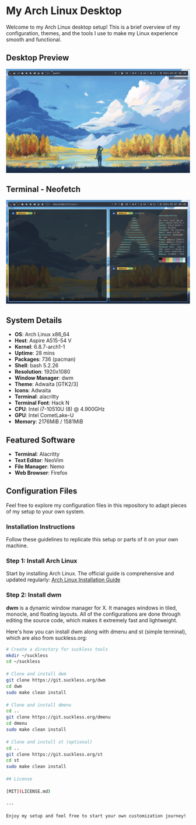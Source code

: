 # My Arch Linux Desktop

Welcome to my Arch Linux desktop setup! This is a brief overview of my configuration, themes, and the tools I use to make my Linux experience smooth and functional.

## Desktop Preview

![Arch Linux Desktop](images/image.png)

## Terminal - Neofetch

![Arch Linux Desktop](images/image2.png)

## System Details

- **OS**: Arch Linux x86_64
- **Host**: Aspire A515-54 V
- **Kernel**: 6.8.7-arch1-1
- **Uptime**: 28 mins
- **Packages**: 736 (pacman)
- **Shell**: bash 5.2.26
- **Resolution**: 1920x1080
- **Window Manager**: dwm
- **Theme**: Adwaita [GTK2/3]
- **Icons**: Adwaita
- **Terminal**: alacritty
- **Terminal Font**: Hack N
- **CPU**: Intel i7-10510U (8) @ 4.900GHz
- **GPU**: Intel CometLake-U
- **Memory**: 2176MiB / 1581MiB

## Featured Software

- **Terminal**: Alacritty
- **Text Editor**: NeoVim
- **File Manager**: Nemo
- **Web Browser**: Firefox

## Configuration Files

Feel free to explore my configuration files in this repository to adapt pieces of my setup to your own system.

### Installation Instructions

Follow these guidelines to replicate this setup or parts of it on your own machine.

### Step 1: Install Arch Linux

Start by installing Arch Linux. The official guide is comprehensive and updated regularly:
[Arch Linux Installation Guide](https://wiki.archlinux.org/title/Installation_guide)

### Step 2: Install dwm

**dwm** is a dynamic window manager for X. It manages windows in tiled, monocle, and floating layouts. All of the configurations are done through editing the source code, which makes it extremely fast and lightweight.

Here's how you can install dwm along with dmenu and st (simple terminal), which are also from suckless.org:

```bash
# Create a directory for suckless tools
mkdir ~/suckless
cd ~/suckless

# Clone and install dwm
git clone https://git.suckless.org/dwm
cd dwm
sudo make clean install

# Clone and install dmenu
cd ..
git clone https://git.suckless.org/dmenu
cd dmenu
sudo make clean install

# Clone and install st (optional)
cd ..
git clone https://git.suckless.org/st
cd st
sudo make clean install

## License

[MIT](LICENSE.md)

---

Enjoy my setup and feel free to start your own customization journey!

